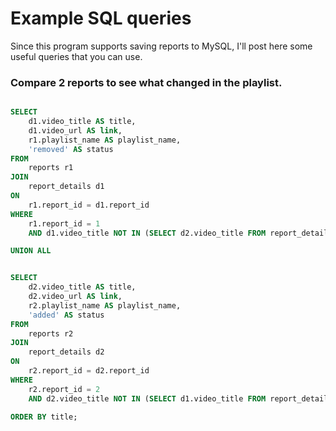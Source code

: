 # Example SQL queries

Since this program supports saving reports to MySQL, I'll post here some useful queries that you can use.

### Compare 2 reports to see what changed in the playlist.

```sql

SELECT 
    d1.video_title AS title, 
    d1.video_url AS link, 
    r1.playlist_name AS playlist_name, 
    'removed' AS status
FROM 
    reports r1
JOIN 
    report_details d1 
ON 
    r1.report_id = d1.report_id 
WHERE 
    r1.report_id = 1 
    AND d1.video_title NOT IN (SELECT d2.video_title FROM report_details d2 WHERE d2.report_id = 2)

UNION ALL


SELECT 
    d2.video_title AS title, 
    d2.video_url AS link, 
    r2.playlist_name AS playlist_name, 
    'added' AS status
FROM 
    reports r2
JOIN 
    report_details d2 
ON 
    r2.report_id = d2.report_id 
WHERE 
    r2.report_id = 2 
    AND d2.video_title NOT IN (SELECT d1.video_title FROM report_details d1 WHERE d1.report_id = 1)

ORDER BY title;

```